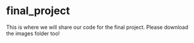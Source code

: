 # final_project
This is where we will share our code for the final project. 
Please download the images folder too!